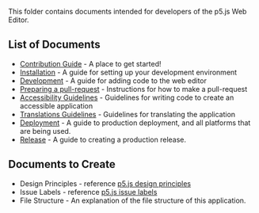 This folder contains documents intended for developers of the p5.js Web Editor. 

## List of Documents
* [Contribution Guide](https://github.com/processing/p5.js-web-editor/blob/develop/.github/CONTRIBUTING.md) - A place to get started!
* [Installation](installation.md) - A guide for setting up your development environment
* [Development](development.md) - A guide for adding code to the web editor
* [Preparing a pull-request](preparing_a_pull_request.md) - Instructions for how to make a pull-request
* [Accessibility Guidelines](accessibility.md) - Guidelines for writing code to create an accessible application
* [Translations Guidelines](translations.md) - Guidelines for translating the application
* [Deployment](deployment.md) - A guide to production deployment, and all platforms that are being used.
* [Release](./release.md) - A guide to creating a production release.

## Documents to Create
* Design Principles - reference [p5.js design principles](https://github.com/processing/p5.js/edit/develop/contributor_docs/design_principles.md)
* Issue Labels - reference [p5.js issue labels](https://github.com/processing/p5.js/blob/develop/contributor_docs/issue_labels.md)
* File Structure - An explanation of the file structure of this application.
